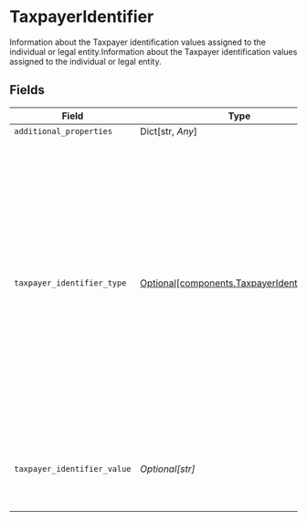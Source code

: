 # TaxpayerIdentifier

Information about the Taxpayer identification values assigned to the individual or legal entity.Information about the Taxpayer identification values assigned to the individual or legal entity.


## Fields

| Field                                                                                                                                                                                                                                                                           | Type                                                                                                                                                                                                                                                                            | Required                                                                                                                                                                                                                                                                        | Description                                                                                                                                                                                                                                                                     |
| ------------------------------------------------------------------------------------------------------------------------------------------------------------------------------------------------------------------------------------------------------------------------------- | ------------------------------------------------------------------------------------------------------------------------------------------------------------------------------------------------------------------------------------------------------------------------------- | ------------------------------------------------------------------------------------------------------------------------------------------------------------------------------------------------------------------------------------------------------------------------------- | ------------------------------------------------------------------------------------------------------------------------------------------------------------------------------------------------------------------------------------------------------------------------------- |
| `additional_properties`                                                                                                                                                                                                                                                         | Dict[str, *Any*]                                                                                                                                                                                                                                                                | :heavy_minus_sign:                                                                                                                                                                                                                                                              | N/A                                                                                                                                                                                                                                                                             |
| `taxpayer_identifier_type`                                                                                                                                                                                                                                                      | [Optional[components.TaxpayerIdentifierType]](../../models/components/taxpayeridentifiertype.md)                                                                                                                                                                                | :heavy_check_mark:                                                                                                                                                                                                                                                              | A value from a MISMO prescribed list that classifies identification numbers used by the Internal Revenue Service (IRS) in the administration of tax laws. A Social Security number (SSN) is issued by the SSA; all other taxpayer identification numbers are issued by the IRS. |
| `taxpayer_identifier_value`                                                                                                                                                                                                                                                     | *Optional[str]*                                                                                                                                                                                                                                                                 | :heavy_check_mark:                                                                                                                                                                                                                                                              | The value of the taxpayer identifier as assigned by the IRS to the individual or legal entity.                                                                                                                                                                                  |